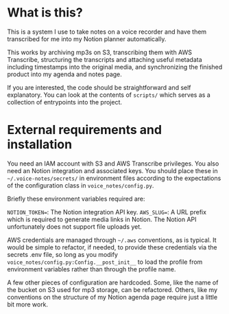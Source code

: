 # What is this?

This is a system I use to take notes on a voice recorder and have them transcribed for me into my Notion planner automatically.

This works by archiving mp3s on S3, transcribing them with AWS Transcribe, structuring the transcripts and attaching useful 
metadata including timestamps into the original media, and synchronizing the finished product into my agenda and notes page.

If you are interested, the code should be straightforward and self explanatory. You can look at the contents of `scripts/`
which serves as a collection of entrypoints into the project.

# External requirements and installation

You need an IAM account with S3 and AWS Transcribe privileges. You also need an Notion integration and associated keys.
You should place these in `~/.voice-notes/secrets/` in environment files according to the expectations of the configuration
class in `voice_notes/config.py`.

Briefly these environment variables required are:

`NOTION_TOKEN=`: The Notion integration API key.
`AWS_SLUG=`: A URL prefix which is required to generate media links in Notion. The Notion API unfortunately does not support file uploads yet.

AWS credentials are managed through `~/.aws` conventions, as is typical. It would be simple to refactor, if needed, to provide these credentials via the secrets .env file, so long as you modify `voice_notes/config.py:Config.__post_init__` to
load the profile from environment variables rather than through the profile name.

A few other pieces of configuration are hardcoded. Some, like the name of the bucket on S3 used for mp3 storage, can be
refactored. Others, like my conventions on the structure of my Notion agenda page require just a little bit more work.
